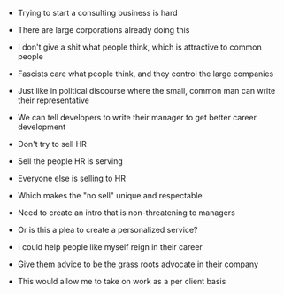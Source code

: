 
- Trying to start a consulting business is hard
- There are large corporations already doing this
- I don't give a shit what people think, which is attractive to common people
- Fascists care what people think, and they control the large companies
- Just like in political discourse where the small, common man can write their representative
- We can tell developers to write their manager to get better career development
- Don't try to sell HR
- Sell the people HR is serving
- Everyone else is selling to HR
- Which makes the "no sell" unique and respectable 

- Need to create an intro that is non-threatening to managers

- Or is this a plea to create a personalized service?
- I could help people like myself reign in their career
- Give them advice to be the grass roots advocate in their company
- This would allow me to take on work as a per client basis
